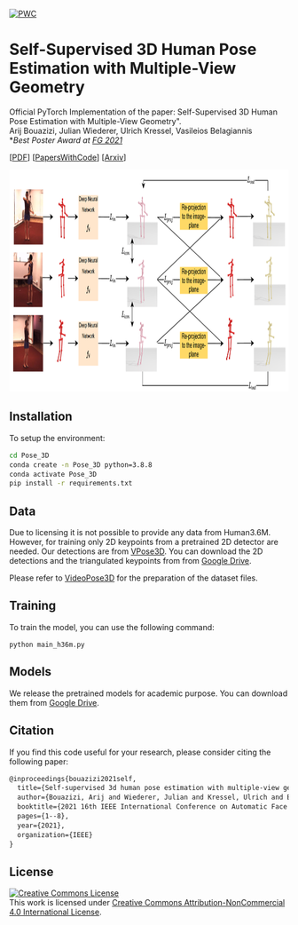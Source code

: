 [![PWC](https://img.shields.io/endpoint.svg?url=https://paperswithcode.com/badge/self-supervised-3d-human-pose-estimation-with/weakly-supervised-3d-human-pose-estimation-on)](https://paperswithcode.com/sota/weakly-supervised-3d-human-pose-estimation-on?p=self-supervised-3d-human-pose-estimation-with)

# Self-Supervised 3D Human Pose Estimation with Multiple-View Geometry


Official PyTorch Implementation of the paper: Self-Supervised 3D Human Pose Estimation with Multiple-View Geometry".
<br>
Arij Bouazizi, Julian Wiederer, Ulrich Kressel, Vasileios Belagiannis
<br>
**Best Poster Award at [FG 2021](http://iab-rubric.org/fg2021/awards.html)*
<br>

[[PDF](https://ieeexplore.ieee.org/abstract/document/9667074)] [[PapersWithCode](https://paperswithcode.com/paper/self-supervised-3d-human-pose-estimation-with)] [[Arxiv](https://arxiv.org/abs/2108.07777)]


<div align="left">
<img src="images/method.png" height="400px">
</div>

## Installation

To setup the environment:
```sh
cd Pose_3D
conda create -n Pose_3D python=3.8.8
conda activate Pose_3D
pip install -r requirements.txt
```

## Data

Due to licensing it is not possible to provide any data from Human3.6M. However, for training only 2D keypoints from a pretrained 2D detector are needed. 
Our detections are from [VPose3D](https://github.com/facebookresearch/VideoPose3D). You can download the 2D detections and the triangulated keypoints from from [Google Drive](https://drive.google.com/drive/folders/1UgYTc0YZnM0nhv9DreeIeD0PRbgmlwCC?usp=sharing).

Please refer to [VideoPose3D](https://github.com/facebookresearch/VideoPose3D/blob/main/DATASETS.md) for the preparation of the dataset files. 

## Training

To train the model, you can use the following command:

 ```
 python main_h36m.py 
 ```
 
## Models

We release the pretrained models for academic purpose. You can download them from [Google Drive](https://drive.google.com/drive/folders/1P1tN9lVuOyfdh0Xhx-w1TYGElJoz_zvC?usp=sharing). 


## Citation

If you find this code useful for your research, please consider citing the following paper:

```latex
@inproceedings{bouazizi2021self,
  title={Self-supervised 3d human pose estimation with multiple-view geometry},
  author={Bouazizi, Arij and Wiederer, Julian and Kressel, Ulrich and Belagiannis, Vasileios},
  booktitle={2021 16th IEEE International Conference on Automatic Face and Gesture Recognition (FG 2021)},
  pages={1--8},
  year={2021},
  organization={IEEE}
}
```

## License

<a rel="license" href="http://creativecommons.org/licenses/by-nc/4.0/">
<img alt="Creative Commons License" style="border-width:0" src="https://i.creativecommons.org/l/by-nc/4.0/88x31.png"
 /></a><br />This work is licensed under <a rel="license" href="http://creativecommons.org/licenses/by-nc/4.0/"
 >Creative Commons Attribution-NonCommercial 4.0 International License</a>.

